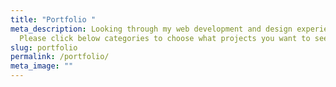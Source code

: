 ```yaml
---
title: "Portfolio "
meta_description: Looking through my web development and design experiences.
  Please click below categories to choose what projects you want to see.
slug: portfolio
permalink: /portfolio/
meta_image: ""
---
```

